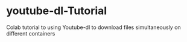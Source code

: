 # youtube-dl-Tutorial
Colab tutorial to using Youtube-dl to download files simultaneously on different containers
